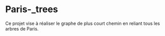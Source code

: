 # Paris-_trees

Ce projet vise à réaliser le graphe de plus court chemin en reliant tous les arbres de Paris. 